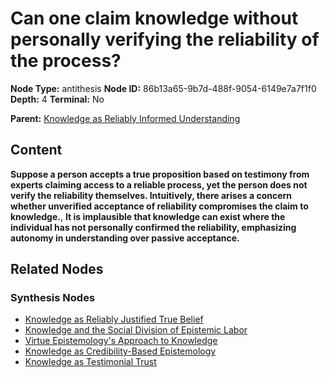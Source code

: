 # Can one claim knowledge without personally verifying the reliability of the process?

**Node Type:** antithesis
**Node ID:** 86b13a65-9b7d-488f-9054-6149e7a7f1f0
**Depth:** 4
**Terminal:** No

**Parent:** [Knowledge as Reliably Informed Understanding](knowledge-as-reliably-informed-understanding-synthesis-06b2a7f8-7968-489b-a6e4-4fa29d08d4a0.md)

## Content

**Suppose a person accepts a true proposition based on testimony from experts claiming access to a reliable process, yet the person does not verify the reliability themselves. Intuitively, there arises a concern whether unverified acceptance of reliability compromises the claim to knowledge.**, **It is implausible that knowledge can exist where the individual has not personally confirmed the reliability, emphasizing autonomy in understanding over passive acceptance.**

## Related Nodes

### Synthesis Nodes

- [Knowledge as Reliably Justified True Belief](knowledge-as-reliably-justified-true-belief-synthesis-9a3c059a-c4b4-430b-9cfb-0d967a3d4fe8.md)
- [Knowledge and the Social Division of Epistemic Labor](knowledge-and-the-social-division-of-epistemic-labor-synthesis-0862395e-4a2f-4d91-ac9f-cd1d1451f6dd.md)
- [Virtue Epistemology's Approach to Knowledge](virtue-epistemologys-approach-to-knowledge-synthesis-e7dc85b5-50ee-41d8-bfcf-350ea3d51d39.md)
- [Knowledge as Credibility-Based Epistemology](knowledge-as-credibility-based-epistemology-synthesis-c3a671c1-6b22-4609-b460-8f3e0b6b549f.md)
- [Knowledge as Testimonial Trust](knowledge-as-testimonial-trust-synthesis-4fe59f38-49e5-4fcd-96b8-c3ab9430610d.md)
